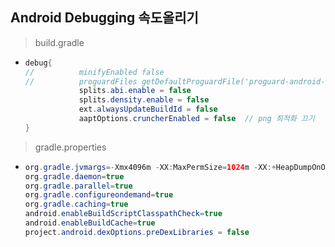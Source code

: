 Android Debugging 속도올리기
---
> build.gradle
* ```java
  debug{
  //          minifyEnabled false
  //          proguardFiles getDefaultProguardFile('proguard-android-optimize.txt'), 'proguard-rules.pro'
              splits.abi.enable = false
              splits.density.enable = false
              ext.alwaysUpdateBuildId = false
              aaptOptions.cruncherEnabled = false  // png 최적화 끄기
  }


> gradle.properties
* ```java
  org.gradle.jvmargs=-Xmx4096m -XX:MaxPermSize=1024m -XX:+HeapDumpOnOutOfMemoryError -Dfile.encoding=UTF-8
  org.gradle.daemon=true
  org.gradle.parallel=true
  org.gradle.configureondemand=true
  org.gradle.caching=true
  android.enableBuildScriptClasspathCheck=true
  android.enableBuildCache=true
  project.android.dexOptions.preDexLibraries = false
